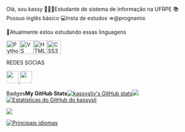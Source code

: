 Olá, sou kassy
👩🏽‍💻Estudante de sistema de informação na UFRPE
📚Possuo inglês básico
💻Insta de estudos =>@prognamix 
<!---
kassysliv/kassysliv is a ✨ special ✨ repository because its `README.md` (this file) appears on your GitHub profile.
You can click the Preview link to take a look at your changes.
--->

<p align="left">
<p>🧠Atualmente estou estudando essas linguagens</p>
<a href="https://www.python.org/" target="_blank" rel="noreferrer"><img src="https://raw.githubusercontent.com/danielcranney/readme-generator/main/public/icons/skills/python-colored.svg" width="36" height="36" alt="Python" /></a><a href="https://code.visualstudio.com/" target="_blank" rel="noreferrer"><img src="https://raw.githubusercontent.com/danielcranney/readme-generator/main/public/icons/skills/visualstudiocode.svg" width="36" height="36" alt="VS Code" /></a><a href="https://developer.mozilla.org/en-US/docs/Glossary/HTML5" target="_blank" rel="noreferrer"><img src="https://raw.githubusercontent.com/danielcranney/readme-generator/main/public/icons/skills/html5-colored.svg" width="36" height="36" alt="HTML5" /></a><a href="https://www.w3.org/TR/CSS/#css" target="_blank" rel="noreferrer"><img src="https://raw.githubusercontent.com/danielcranney/readme-generator/main/public/icons/skills/css3-colored.svg" width="36" height="36" alt="CSS3" /></a>
                    </p>
                  REDES SOCIAS
                    
 <p align="left">
                      <a href="https://www.github.com/kassysliv" target="_blank" rel="noreferrer">
                    <picture>
                    <source media="(prefers-color-scheme: dark)" srcset="https://raw.githubusercontent.com/danielcranney/readme-generator/main/public/icons/socials/github-dark.svg" />
                    <source media="(prefers-color-scheme: light)" srcset="https://raw.githubusercontent.com/danielcranney/readme-generator/main/public/icons/socials/github.svg" />
                    <img src="https://raw.githubusercontent.com/danielcranney/readme-generator/main/public/icons/socials/github.svg" width="32" height="32" />
                    </picture>
                    </a>
                      <a href="http://www.instagram.com/Kassysliv " target="_blank" rel="noreferrer">
                    <picture>
                    <source media="(prefers-color-scheme: dark)" srcset="https://raw.githubusercontent.com/danielcranney/readme-generator/main/public/icons/socials/instagram-dark.svg" />
                    <source media="(prefers-color-scheme: light)" srcset="https://raw.githubusercontent.com/danielcranney/readme-generator/main/public/icons/socials/instagram.svg" />
                    <img src="https://raw.githubusercontent.com/danielcranney/readme-generator/main/public/icons/socials/instagram.svg" width="32" height="32" />
                    </picture>
                    </a></p>Badges<b>My GitHub Stats</b><a
                      href="http://www.github.com/kassysliv"><img src="https://github-readme-stats.vercel.app/api?username=kassysliv&show_icons=true&hide=&count_private=true&title_color=0891b2&text_color=ec4899&icon_color=a855f7&bg_color=1c1917&hide_border=true&show_icons=true" alt="kassysliv's GitHub stats" /></a><a
                      href="http://www.github.com/kassysliv"><img
                  src="https://github-readme-streak-stats.herokuapp.com/?user=kassysliv&stroke=ec4899&background=1c1917&ring=0891b2&fire=0891b2&currStreakNum=ec4899&currStreakLabel=0891b2&sideNums=ec4899&sideLabels=ec4899&dates=ec4899&hide_border=true" /></a><a 
                  <a href="http://www.github.com/kassysli"><img src="https://github-readme-stats.vercel.app/api?username=kassysli&show_icons=true&hide=&count_private=true&title_color=ec4899&text_color=a855f7&icon_color=ec4899&bg_color=000000&hide_border=true&show_icons=true" alt="Estatísticas do GitHub do kassysli" /></a>

<a href="http://www.github.com/kassysliv"><img src="https://github-readme-streak-stats.herokuapp.com/?user=kassysliv&stroke=a855f7&background=000000&ring=ec4899&fire=ec4899&currStreakNum=a855f7&currStreakLabel=ec4899&sideNums=a855f7&sideLabels=a855f7&dates=a855f7&hide_border=true" /></a>

<a href="https://github.com/kassysliv" align="left"><img src="https://github-readme-stats.vercel.app/api/top-langs/?username=kassysliv&langs_count=10&title_color=ec4899&text_color=a855f7&icon_color=ec4899&bg_color=000000&hide_border=true&locale=en&custom_title=Top%20%Languages" alt="Principais idiomas" /></a>


                  
                  
               
